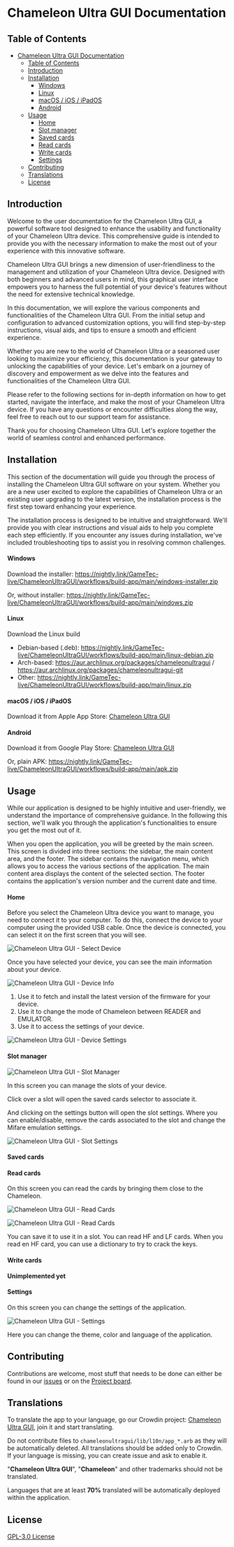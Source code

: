 # Chameleon Ultra GUI Documentation
## Table of Contents
- [Chameleon Ultra GUI Documentation](#chamaleonultragui-documentation)
  - [Table of Contents](#table-of-contents)
  - [Introduction](#introduction)
  - [Installation](#installation)
      - [Windows](#windows)
      - [Linux](#linux)
      - [macOS / iOS / iPadOS](#macos--ios--ipados)
      - [Android](#android)
  - [Usage](#usage)
      - [Home](#home)
      - [Slot manager](#slot-manager)
      - [Saved cards](#saved-cards)
      - [Read cards](#read-cards)
      - [Write cards](#write-cards)
      - [Settings](#settings)
  - [Contributing](#contributing)
  - [Translations](#translations)
  - [License](#license)

## Introduction

Welcome to the user documentation for the Chameleon Ultra GUI, a powerful software tool designed to enhance the usability and functionality of your Chameleon Ultra device. This comprehensive guide is intended to provide you with the necessary information to make the most out of your experience with this innovative software.

Chameleon Ultra GUI brings a new dimension of user-friendliness to the management and utilization of your Chameleon Ultra device. Designed with both beginners and advanced users in mind, this graphical user interface empowers you to harness the full potential of your device's features without the need for extensive technical knowledge.

In this documentation, we will explore the various components and functionalities of the Chameleon Ultra GUI. From the initial setup and configuration to advanced customization options, you will find step-by-step instructions, visual aids, and tips to ensure a smooth and efficient experience.

Whether you are new to the world of Chameleon Ultra or a seasoned user looking to maximize your efficiency, this documentation is your gateway to unlocking the capabilities of your device. Let's embark on a journey of discovery and empowerment as we delve into the features and functionalities of the Chameleon Ultra GUI.

Please refer to the following sections for in-depth information on how to get started, navigate the interface, and make the most of your Chameleon Ultra device. If you have any questions or encounter difficulties along the way, feel free to reach out to our support team for assistance.

Thank you for choosing Chameleon Ultra GUI. Let's explore together the world of seamless control and enhanced performance.

## Installation
This section of the documentation will guide you through the process of installing the Chameleon Ultra GUI software on your system. Whether you are a new user excited to explore the capabilities of Chameleon Ultra or an existing user upgrading to the latest version, the installation process is the first step toward enhancing your experience.

The installation process is designed to be intuitive and straightforward. We'll provide you with clear instructions and visual aids to help you complete each step efficiently. If you encounter any issues during installation, we've included troubleshooting tips to assist you in resolving common challenges.

#### Windows

Download the installer: https://nightly.link/GameTec-live/ChameleonUltraGUI/workflows/build-app/main/windows-installer.zip

Or, without installer: https://nightly.link/GameTec-live/ChameleonUltraGUI/workflows/build-app/main/windows.zip

#### Linux

Download the Linux build

- Debian-based (.deb): https://nightly.link/GameTec-live/ChameleonUltraGUI/workflows/build-app/main/linux-debian.zip
- Arch-based: https://aur.archlinux.org/packages/chameleonultragui / https://aur.archlinux.org/packages/chameleonultragui-git
- Other: https://nightly.link/GameTec-live/ChameleonUltraGUI/workflows/build-app/main/linux.zip

#### macOS / iOS / iPadOS

Download it from Apple App Store: [Chameleon Ultra GUI](https://apps.apple.com/app/chameleon-ultra-gui/id6462919364)

#### Android

Download it from Google Play Store: [Chameleon Ultra GUI](https://play.google.com/store/apps/details?id=io.chameleon.ultra)

Or, plain APK: https://nightly.link/GameTec-live/ChameleonUltraGUI/workflows/build-app/main/apk.zip

## Usage

While our application is designed to be highly intuitive and user-friendly, we understand the importance of comprehensive guidance. In the following this section, we'll walk you through the application's functionalities to ensure you get the most out of it.

When you open the application, you will be greeted by the main screen. This screen is divided into three sections: the sidebar, the main content area, and the footer. The sidebar contains the navigation menu, which allows you to access the various sections of the application. The main content area displays the content of the selected section. The footer contains the application's version number and the current date and time.

#### Home

Before you select the Chameleon Ultra device you want to manage, you need to connect it to your computer. To do this, connect the device to your computer using the provided USB cable. Once the device is connected, you can select it on the first screen that you will see. 

![Chameleon Ultra GUI - Select Device](assets/connection_screen.png)

Once you have selected your device, you can see the main information about your device.

![Chameleon Ultra GUI - Device Info](assets/device_info.png)

1. Use it to fetch and install the latest version of the firmware for your device.
2. Use it to change the mode of Chameleon between READER and EMULATOR.
3. Use it to access the settings of your device.

![Chameleon Ultra GUI - Device Settings](assets/device_settings.png)

#### Slot manager

![Chameleon Ultra GUI - Slot Manager](assets/slots_screen.png)

In this screen you can manage the slots of your device. 

Click over a slot will open the saved cards selector to associate it.

And clicking on the settings button will open the slot settings. Where you can enable/disable, remove the cards associated to the slot and change the Mifare emulation settings.

![Chameleon Ultra GUI - Slot Settings](assets/slots_settings.png)

#### Saved cards
#### Read cards

On this screen you can read the cards by bringing them close to the Chameleon.

![Chameleon Ultra GUI - Read Cards](assets/read_card.JPG)

![Chameleon Ultra GUI - Read Cards](assets/read_card_result.png)

You can save it to use it in a slot. You can read HF and LF cards. When you read en HF card, you can use a dictionary to try to crack the keys.

#### Write cards

**Unimplemented yet**

#### Settings

On this screen you can change the settings of the application.

![Chameleon Ultra GUI - Settings](assets/settings_screen.png)

Here you can change the theme, color and language of the application.

## Contributing

Contributions are welcome, most stuff that needs to be done can either be found in our [issues](https://github.com/GameTec-live/ChameleonUltraGUI/issues) or on the [Project board](https://github.com/users/GameTec-live/projects/2).

## Translations

To translate the app to your language, go our Crowdin project: [Chameleon Ultra GUI](https://crowdin.com/project/chameleon-ultra-gui), join it and start translating.

Do not contribute files to `chameleonultragui/lib/l10n/app_*.arb` as they will be automatically deleted. All translations should be added only to Crowdin. If your language is missing, you can create issue and ask to enable it. 

"**Chameleon Ultra GUI**", "**Chameleon**" and other trademarks should not be translated. 

Languages that are at least **70%** translated will be automatically deployed within the application.

## License

[GPL-3.0 License](https://github.com/GameTec-live/ChameleonUltraGUI?tab=GPL-3.0-1-ov-file#)

